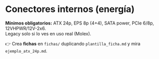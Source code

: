 
# Conectores internos (energía)

**Mínimos obligatorios:** ATX 24p, EPS 8p (4+4), SATA power, PCIe 6/8p, 12VHPWR/12V-2x6.  
Legacy solo si lo ves en uso real (Molex).

👉 Crea **fichas** en `fichas/` duplicando `plantilla_ficha.md` y mira `ejemplo_atx_24p.md`.
